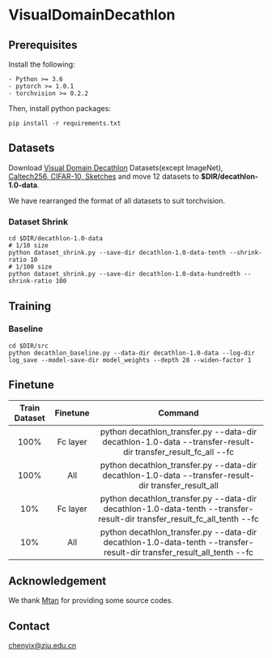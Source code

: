 # VisualDomainDecathlon

## Prerequisites

Install the following:

```
- Python >= 3.6
- pytorch >= 1.0.1
- torchvision >= 0.2.2
```

Then, install python packages:

```
pip install -r requirements.txt
```

## Datasets

Download [Visual Domain Decathlon](https://www.robots.ox.ac.uk/~vgg/decathlon/#download) Datasets(except ImageNet), [Caltech256, CIFAR-10, Sketches](www.google.com) and move 12 datasets to **$DIR/decathlon-1.0-data**.

We have rearranged the format of all datasets to suit torchvision.

### Dataset Shrink

```
cd $DIR/decathlon-1.0-data
# 1/10 size
python dataset_shrink.py --save-dir decathlon-1.0-data-tenth --shrink-ratio 10
# 1/100 size
python dataset_shrink.py --save-dir decathlon-1.0-data-hundredth --shrink-ratio 100
```

## Training

### Baseline

```
cd $DIR/src
python decathlon_baseline.py --data-dir decathlon-1.0-data --log-dir log_save --model-save-dir model_weights --depth 28 --widen-factor 1 
```

## Finetune

| Train Dataset | Finetune |                           Command                            |
| :-----------: | :------: | :----------------------------------------------------------: |
|     100%      | Fc layer | python decathlon_transfer.py --data-dir decathlon-1.0-data --transfer-result-dir transfer_result_fc_all --fc |
|     100%      |   All    | python decathlon_transfer.py --data-dir decathlon-1.0-data --transfer-result-dir transfer_result_all |
|      10%      | Fc layer | python decathlon_transfer.py --data-dir decathlon-1.0-data-tenth --transfer-result-dir transfer_result_fc_all_tenth --fc |
|      10%      |   All    | python decathlon_transfer.py --data-dir decathlon-1.0-data-tenth --transfer-result-dir transfer_result_all_tenth --fc |

## Acknowledgement

We thank [Mtan](https://github.com/lorenmt/mtan) for providing some source codes.

## Contact

chenyix@zju.edu.cn






